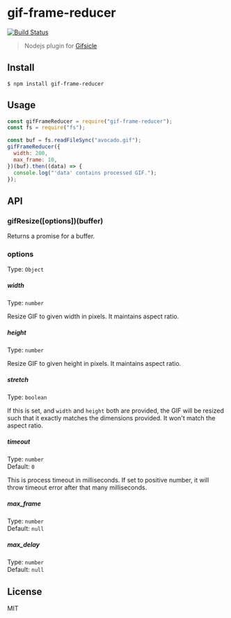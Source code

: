 # gif-frame-reducer

[![Build Status](https://github.com/gumlet/gif-resize/workflows/Node%20CI/badge.svg)](https://github.com/gumlet/gif-resize/actions)

> Nodejs plugin for [Gifsicle](https://www.lcdf.org/gifsicle/)

## Install

```
$ npm install gif-frame-reducer
```

## Usage

```js
const gifFrameReducer = require("gif-frame-reducer");
const fs = require("fs");

const buf = fs.readFileSync("avocado.gif");
gifFrameReducer({
  width: 200,
  max_frame: 10,
})(buf).then((data) => {
  console.log("'data' contains processed GIF.");
});
```

## API

### gifResize([options])(buffer)

Returns a promise for a buffer.

### options

Type: `Object`

##### width

Type: `number`

Resize GIF to given width in pixels. It maintains aspect ratio.

##### height

Type: `number`

Resize GIF to given height in pixels. It maintains aspect ratio.

##### stretch

Type: `boolean`

If this is set, and `width` and `height` both are provided, the GIF will be resized such that it exactly matches the dimensions provided. It won't match the aspect ratio.

##### timeout

Type: `number`<br>
Default: `0`

This is process timeout in milliseconds. If set to positive number, it will throw timeout error after that many milliseconds.

##### max_frame

Type: `number`<br>
Default: `null`

##### max_delay

Type: `number`<br>
Default: `null`

## License

MIT

